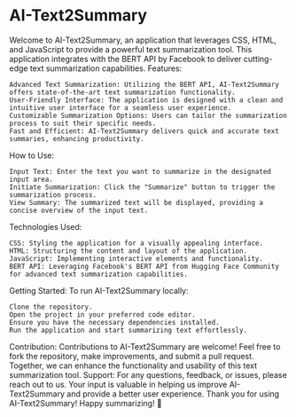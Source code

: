 # AI-Text2Summary

Welcome to AI-Text2Summary, an application that leverages CSS, HTML, and JavaScript to provide a powerful text summarization tool. This application integrates with the BERT API by Facebook to deliver cutting-edge text summarization capabilities.
Features:

    Advanced Text Summarization: Utilizing the BERT API, AI-Text2Summary offers state-of-the-art text summarization functionality.
    User-Friendly Interface: The application is designed with a clean and intuitive user interface for a seamless user experience.
    Customizable Summarization Options: Users can tailor the summarization process to suit their specific needs.
    Fast and Efficient: AI-Text2Summary delivers quick and accurate text summaries, enhancing productivity.

How to Use:

    Input Text: Enter the text you want to summarize in the designated input area.
    Initiate Summarization: Click the "Summarize" button to trigger the summarization process.
    View Summary: The summarized text will be displayed, providing a concise overview of the input text.

Technologies Used:

    CSS: Styling the application for a visually appealing interface.
    HTML: Structuring the content and layout of the application.
    JavaScript: Implementing interactive elements and functionality.
    BERT API: Leveraging Facebook's BERT API from Hugging Face Community for advanced text summarization capabilities.

Getting Started:
To run AI-Text2Summary locally:

    Clone the repository.
    Open the project in your preferred code editor.
    Ensure you have the necessary dependencies installed.
    Run the application and start summarizing text effortlessly.

Contribution:
Contributions to AI-Text2Summary are welcome! Feel free to fork the repository, make improvements, and submit a pull request. Together, we can enhance the functionality and usability of this text summarization tool.
Support:
For any questions, feedback, or issues, please reach out to us. Your input is valuable in helping us improve AI-Text2Summary and provide a better user experience. Thank you for using AI-Text2Summary! Happy summarizing! 🚀
